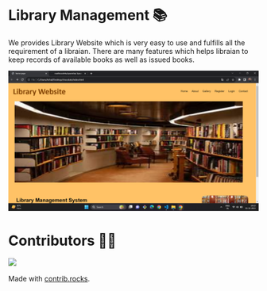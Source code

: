 # Library Management 📚

We provides Library Website which is very easy to use and fulfills all the requirement of a libraian. There are many features which helps libraian to keep records of available books as well as issued books. 

![Library image](./img/library-readme-img.png)

# Contributors 👏🔗

<a href="https://github.com/achalkatkar/chocolate/graphs/contributors">
  <img src="https://contrib.rocks/image?repo=achalkatkar/chocolate" />
</a>

Made with [contrib.rocks](https://contrib.rocks).

